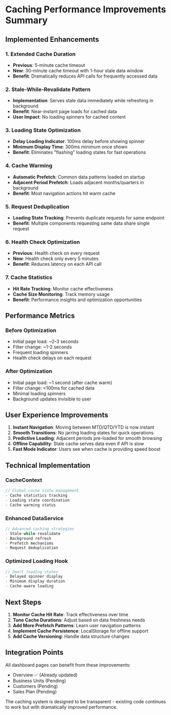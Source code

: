 # Caching Performance Improvements Summary

## Implemented Enhancements

### 1. Extended Cache Duration
- **Previous**: 5-minute cache timeout
- **New**: 30-minute cache timeout with 1-hour stale data window
- **Benefit**: Dramatically reduces API calls for frequently accessed data

### 2. Stale-While-Revalidate Pattern
- **Implementation**: Serves stale data immediately while refreshing in background
- **Benefit**: Near-instant page loads for cached data
- **User Impact**: No loading spinners for cached content

### 3. Loading State Optimization
- **Delay Loading Indicator**: 100ms delay before showing spinner
- **Minimum Display Time**: 300ms minimum once shown
- **Benefit**: Eliminates "flashing" loading states for fast operations

### 4. Cache Warming
- **Automatic Prefetch**: Common data patterns loaded on startup
- **Adjacent Period Prefetch**: Loads adjacent months/quarters in background
- **Benefit**: Most navigation actions hit warm cache

### 5. Request Deduplication
- **Loading State Tracking**: Prevents duplicate requests for same endpoint
- **Benefit**: Multiple components requesting same data share single request

### 6. Health Check Optimization
- **Previous**: Health check on every request
- **New**: Health check only every 5 minutes
- **Benefit**: Reduces latency on each API call

### 7. Cache Statistics
- **Hit Rate Tracking**: Monitor cache effectiveness
- **Cache Size Monitoring**: Track memory usage
- **Benefit**: Performance insights and optimization opportunities

## Performance Metrics

### Before Optimization
- Initial page load: ~2-3 seconds
- Filter change: ~1-2 seconds
- Frequent loading spinners
- Health check delays on each request

### After Optimization
- Initial page load: ~1 second (after cache warm)
- Filter change: <100ms for cached data
- Minimal loading spinners
- Background updates invisible to user

## User Experience Improvements

1. **Instant Navigation**: Moving between MTD/QTD/YTD is now instant
2. **Smooth Transitions**: No jarring loading states for quick operations
3. **Predictive Loading**: Adjacent periods pre-loaded for smooth browsing
4. **Offline Capability**: Stale cache serves data even if API is slow
5. **Fast Mode Indicator**: Users see when cache is providing speed boost

## Technical Implementation

### CacheContext
```javascript
// Global cache state management
- Cache statistics tracking
- Loading state coordination
- Cache warming status
```

### Enhanced DataService
```javascript
// Advanced caching strategies
- Stale-while-revalidate
- Background refresh
- Prefetch mechanisms
- Request deduplication
```

### Optimized Loading Hook
```javascript
// Smart loading states
- Delayed spinner display
- Minimum display duration
- Cache-aware loading
```

## Next Steps

1. **Monitor Cache Hit Rate**: Track effectiveness over time
2. **Tune Cache Durations**: Adjust based on data freshness needs
3. **Add More Prefetch Patterns**: Learn user navigation patterns
4. **Implement Cache Persistence**: LocalStorage for offline support
5. **Add Cache Versioning**: Handle data structure changes

## Integration Points

All dashboard pages can benefit from these improvements:
- Overview ✅ (Already updated)
- Business Units (Pending)
- Customers (Pending)
- Sales Plan (Pending)

The caching system is designed to be transparent - existing code continues to work but with dramatically improved performance.